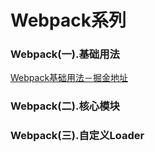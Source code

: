 # Webpack系列

### Webpack(一).基础用法
[Webpack基础用法－掘金地址](https://juejin.cn/post/6922655945642213383)

### Webpack(二).核心模块

### Webpack(三).自定义Loader